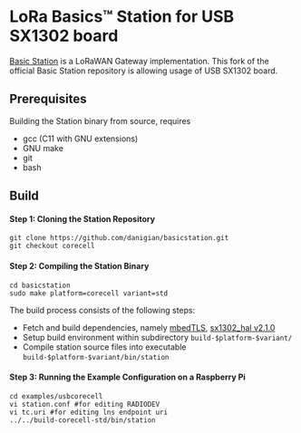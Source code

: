 # LoRa Basics™ Station for USB SX1302 board

[Basic Station](https://doc.sm.tc/station) is a LoRaWAN Gateway implementation.
This fork of the official Basic Station repository is allowing usage of USB SX1302 board.

## Prerequisites

Building the Station binary from source, requires

* gcc (C11 with GNU extensions)
* GNU make
* git
* bash

## Build

#### Step 1: Cloning the Station Repository

``` sourceCode
git clone https://github.com/danigian/basicstation.git
git checkout corecell
```

#### Step 2: Compiling the Station Binary

``` sourceCode
cd basicstation
sudo make platform=corecell variant=std
```

The build process consists of the following steps:

*  Fetch and build dependencies, namely [mbedTLS](https://github.com/ARMmbed/mbedtls), [sx1302_hal v2.1.0](https://github.com/Lora-net/sx1302_hal)
*  Setup build environment within subdirectory `build-$platform-$variant/`
*  Compile station source files into executable `build-$platform-$variant/bin/station`

#### Step 3: Running the Example Configuration on a Raspberry Pi

``` sourceCode
cd examples/usbcorecell
vi station.conf #for editing RADIODEV
vi tc.uri #for editing lns endpoint uri
../../build-corecell-std/bin/station
```
